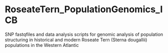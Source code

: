 # RoseateTern_PopulationGenomics_ICB
SNP fastqfiles and data analysis scripts for genomic analysis of population structuring in historical and modern Roseate Tern (Sterna dougallii) populations in the Western Atlantic 
